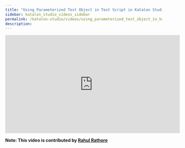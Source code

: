 ```yaml
---
title: "Using Parameterized Test Object in Test Script in Katalon Studio"
sidebar: katalon_studio_videos_sidebar
permalink: /katalon-studio/videos/using_parameterized_test_object_in_katalon.html
description: 
---
```

<iframe width="560" height="315" src="https://www.youtube.com/embed/0u39aBFtMUo" title="YouTube video player" frameborder="0" allow="accelerometer; autoplay; clipboard-write; encrypted-media; gyroscope; picture-in-picture" allowfullscreen></iframe>

**Note: This video is contributed by [Rahul Rathore](https://www.youtube.com/user/fluxay44)**